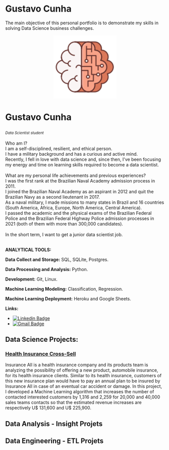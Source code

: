 # **Gustavo Cunha**

The main objective of this personal portfolio is to demonstrate my skills in solving Data Science business challenges.

<p align='center'>
  <img src="icon.svg" alt="drawing" width="200"/>  
</p>

# Gustavo Cunha
<sub>*Data Scientist student*</sub>
<br>
<br>
Who am I? 
<br>I am a self-disciplined, resilient, and ethical person.
<br>I have a military background and has a curious and active mind.
<br>Recently, I fell in love with data science and, since then, I've been focusing my energy and time on learning skills required to become a data scientist.
<br>
<br>
What are my personal life achievements and previous experiences?
<br>I was the first rank at the Brazilian Naval Academy admission process in 2011.
<br>I joined the Brazilian Naval Academy as an aspirant in 2012 and quit the Brazilian Navy as a second lieutenant in 2017. <br>As a naval military, I made missions to many states in Brazil and 16 countries (South America, Africa, Europe, North America, Central America).
<br>I passed the academic and the physical exams of the Brazilian Federal Police and the Brazilian Federal Highway Police admission processes in 2021 (both of them with more than 300,000 candidates).
<br>
<br>
In the short term, I want to get a junior data scientist job.
<br>
<br>

**ANALYTICAL TOOLS:**

**Data Collect and Storage:** SQL, SQLite, Postgres.

**Data Processing and Analysis:** Python.

**Development:** Git, Linux. 

**Machine Learning Modeling:** Classification, Regression. 

**Machine Learning Deployment:** Heroku and Google Sheets.  

**Links:**
* [![Linkedin Badge](https://img.shields.io/badge/-LinkedIn-blue?style=flat&logo=LinkedIn&logoColor=white)](https://www.linkedin.com/in/ds-gustavo-cunha/)
* [![Gmail Badge](https://img.shields.io/badge/-Gmail-c14438?style=flat-square&logo=Gmail&logoColor=white&link=mailto:gcunhaj@gmail.com)](mailto:gcunhaj@gmail.com)


## Data Science Projects:

### [Health Insurance Cross-Sell]( https://github.com/ds-gustavo-cunha/pa004_health_insurance_cross_sell )
Insurance All is a health insurance company and its products team is analyzing the possibility of offering a new product, automobile insurance, for its health insurance clients. Similar to its health insurance, customers of this new insurance plan would have to pay an annual plan to be insured by Insurance All in case of an eventual car accident or damage. In this project, I developed a Machine Learning algorithm that increases the number of contacted interested customers by 1,316 and 2,259 for 20,000 and 40,000 sales teams contacts so that the estimated revenue increases are respectively U$ 131,600 and U$ 225,900.

## Data Analysis - Insight Projets

## Data Engineering - ETL Projets
